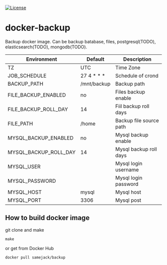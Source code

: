 [![License](https://poser.pugx.org/samejack/php-argv/license)](https://packagist.org/packages/samejack/php-argv)

# docker-backup

Backup docker image. Can be backup batabase, files, postgresql(TODO), elasticsearch(TODO), mongodb(TODO).

Environment           |Default     | Description
----------------------|------------|----------------------
TZ                    |UTC         |Time Zone
JOB_SCHEDULE          |27 4 * * *  |Schedule of crond
BACKUP_PATH           |/mnt/backup |Backup path
FILE_BACKUP_ENABLED   |no          |Files backup enable
FILE_BACKUP_ROLL_DAY  |14          |Fiil backup roll days
FILE_PATH             |/home       |Backup file source path
MYSQL_BACKUP_ENABLED  |no          |Mysql backup enable
MYSQL_BACKUP_ROLL_DAY |14          |Mysql backup roll days
MYSQL_USER            |            |Mysql login username
MYSQL_PASSWORD        |            |Mysql login password
MYSQL_HOST            |mysql       |Mysql host
MYSQL_PORT            |3306        |Mysql post

## How to build docker image
git clone and make
```
make
```
or get from Docker Hub
```
docker pull samejack/backup
```
